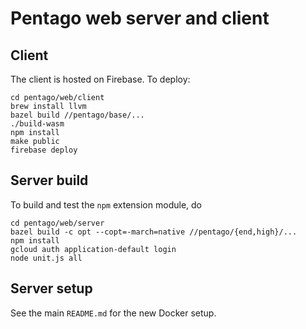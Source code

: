 Pentago web server and client
=============================

## Client

The client is hosted on Firebase.  To deploy:

    cd pentago/web/client
    brew install llvm
    bazel build //pentago/base/...
    ./build-wasm
    npm install
    make public
    firebase deploy

## Server build

To build and test the `npm` extension module, do

    cd pentago/web/server
    bazel build -c opt --copt=-march=native //pentago/{end,high}/...
    npm install
    gcloud auth application-default login
    node unit.js all

## Server setup

See the main `README.md` for the new Docker setup.
